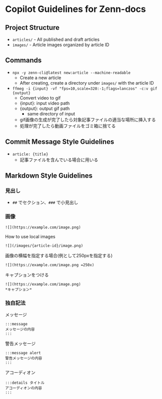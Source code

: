 # Copilot Guidelines for Zenn-docs

## Project Structure
- `articles/` - All published and draft articles
- `images/` - Article images organized by article ID

## Commands
- `npx -y zenn-cli@latest new:article --machine-readable`
  - Create a new article
  - After creating, create a directory under `images/` with the article ID
- `ffmeg -i {input} -vf "fps=10,scale=320:-1;flags=lanczos" -c:v gif {output}`
  - Convert video to gif
  - {input}: input video path
  - {output}: output gif path
    - same directory of input
  - gif画像の生成が完了したら対象記事ファイルの適当な場所に挿入する
  - 処理が完了したら動画ファイルをゴミ箱に捨てる

## Commit Message Style Guidelines
- `article: {title}`
  - 記事ファイルを含んでいる場合に用いる

## Markdown Style Guidelines
### 見出し
- `##` でセクション、`###` で小見出し

### 画像

```
![](https://example.com/image.png)
```

How to use local images
```
![](/images/{article-id}/image.png)
```

画像の横幅を指定する場合(例として250pxを指定する)
```
![](https://example.com/image.png =250x)
```

キャプションをつける
```
![](https://example.com/image.png)
*キャプション*
```

### 独自記法

メッセージ
```
:::message
メッセージの内容
:::
```

警告メッセージ
```
:::message alert
警告メッセージの内容
:::
```

アコーディオン
```
:::details タイトル
アコーディオンの内容
:::
```
